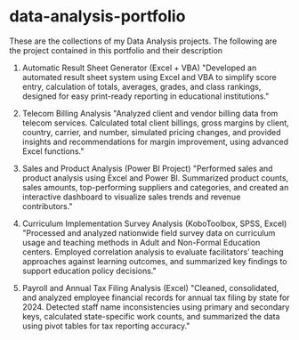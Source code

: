 # data-analysis-portfolio
These are the collections of my Data Analysis projects. 
The following are the project contained in this portfolio and their description
1. Automatic Result Sheet Generator (Excel + VBA)
"Developed an automated result sheet system using Excel and VBA to simplify score entry, calculation of totals, averages, grades, and class rankings, designed for easy print-ready reporting in educational institutions."

2. Telecom Billing Analysis
"Analyzed client and vendor billing data from telecom services. Calculated total client billings, gross margins by client, country, carrier, and number, simulated pricing changes, and provided insights and recommendations for margin improvement, using advanced Excel functions."

3. Sales and Product Analysis (Power BI Project)
"Performed sales and product analysis using Excel and Power BI. Summarized product counts, sales amounts, top-performing suppliers and categories, and created an interactive dashboard to visualize sales trends and revenue contributors."

4. Curriculum Implementation Survey Analysis (KoboToolbox, SPSS, Excel)
"Processed and analyzed nationwide field survey data on curriculum usage and teaching methods in Adult and Non-Formal Education centers. Employed correlation analysis to evaluate facilitators’ teaching approaches against learning outcomes, and summarized key findings to support education policy decisions."

5. Payroll and Annual Tax Filing Analysis (Excel)
"Cleaned, consolidated, and analyzed employee financial records for annual tax filing by state for 2024. Detected staff name inconsistencies using primary and secondary keys, calculated state-specific work counts, and summarized the data using pivot tables for tax reporting accuracy."

